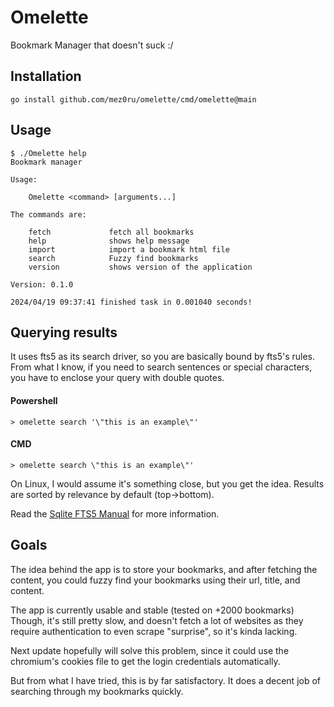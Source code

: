 # Omelette
 Bookmark Manager that doesn't suck :/

## Installation
```
go install github.com/mez0ru/omelette/cmd/omelette@main
```

## Usage
```
$ ./Omelette help
Bookmark manager

Usage:

    Omelette <command> [arguments...]

The commands are:

    fetch             fetch all bookmarks
    help              shows help message
    import            import a bookmark html file
    search            Fuzzy find bookmarks
    version           shows version of the application

Version: 0.1.0

2024/04/19 09:37:41 finished task in 0.001040 seconds!
```

## Querying results
It uses fts5 as its search driver, so you are basically bound by fts5's rules.
From what I know, if you need to search sentences or special characters,
you have to enclose your query with double quotes.
#### Powershell
```
> omelette search '\"this is an example\"'
```
#### CMD
```
> omelette search \"this is an example\"'
```
On Linux, I would assume it's something close, but you get the idea. Results are sorted by relevance by default (top->bottom).

Read the [Sqlite FTS5 Manual](https://www.sqlite.org/fts5.html) for more information.

## Goals
The idea behind the app is to store your bookmarks, and after fetching the content,
you could fuzzy find your bookmarks using their url, title, and content.

The app is currently usable and stable (tested on +2000 bookmarks)
Though, it's still pretty slow, and doesn't fetch a lot of websites
as they require authentication to even scrape "surprise", so it's kinda lacking.

Next update hopefully will solve this problem, since it could use the
chromium's cookies file to get the login credentials automatically.

But from what I have tried, this is by far satisfactory.
It does a decent job of searching through my bookmarks quickly.
